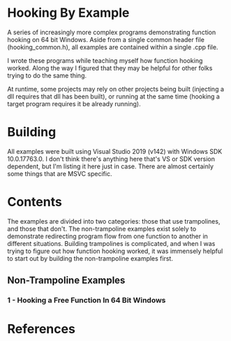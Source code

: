 # Hooking By Example
A series of increasingly more complex programs demonstrating function hooking on 64 bit Windows. Aside from a single common header file (hooking_common.h), all examples are contained within a single .cpp file. 

I wrote these programs while teaching myself how function hooking worked. Along the way I figured that they may be helpful for other folks trying to do the same thing. 

At runtime, some projects may rely on other projects being built (injecting a dll requires that dll has been built), or running at the same time (hooking a target program requires it be already running).  

# Building
All examples were built using Visual Studio 2019 (v142) with Windows SDK 10.0.17763.0. 
I don't think there's anything here that's VS or SDK version dependent, but I'm listing it here just in case. There are almost certainly some things that are MSVC specific. 

# Contents
The examples are divided into two categories: those that use trampolines, and those that don't. The non-trampoline examples exist solely to demonstrate redirecting program flow from one function to another in different situations. Building trampolines is complicated, and when I was trying to figure out how function hooking worked, it was immensely helpful to start out by building the non-trampoline examples first. 

## Non-Trampoline Examples

### 1 - Hooking a Free Function In 64 Bit Windows

# References